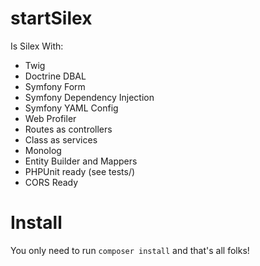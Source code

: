startSilex
==========
Is Silex With:

<ul style="text-align: left;">
        <li>Twig</li>
        <li>Doctrine DBAL</li>
        <li>Symfony Form</li>
        <li>Symfony Dependency Injection</li>
        <li>Symfony YAML Config</li>
        <li>Web Profiler</li>
        <li>Routes as controllers</li>
        <li>Class as services</li>
        <li>Monolog</li>
        <li>Entity Builder and Mappers</li>
        <li>PHPUnit ready (see tests/)</li>
        <li>CORS Ready</li>
</ul>

Install
==========

You only need to run <code>composer install</code> and that's all folks!
